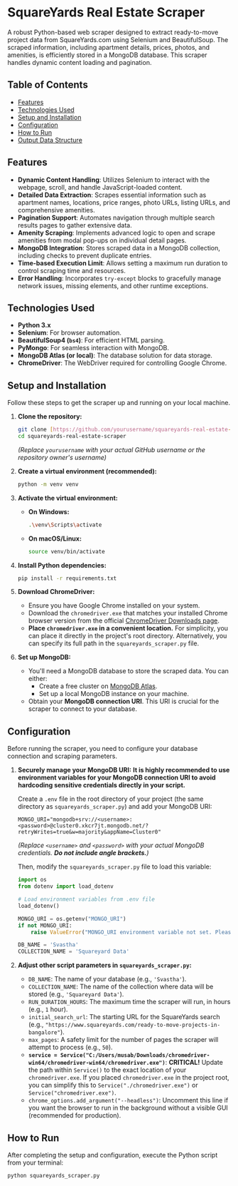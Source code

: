 # SquareYards Real Estate Scraper

A robust Python-based web scraper designed to extract ready-to-move project data from SquareYards.com using Selenium and BeautifulSoup. The scraped information, including apartment details, prices, photos, and amenities, is efficiently stored in a MongoDB database. This scraper handles dynamic content loading and pagination.

## Table of Contents

-   [Features](#features)
-   [Technologies Used](#technologies-used)
-   [Setup and Installation](#setup-and-installation)
-   [Configuration](#configuration)
-   [How to Run](#how-to-run)
-   [Output Data Structure](#output-data-structure)

## Features

* **Dynamic Content Handling**: Utilizes Selenium to interact with the webpage, scroll, and handle JavaScript-loaded content.
* **Detailed Data Extraction**: Scrapes essential information such as apartment names, locations, price ranges, photo URLs, listing URLs, and comprehensive amenities.
* **Pagination Support**: Automates navigation through multiple search results pages to gather extensive data.
* **Amenity Scraping**: Implements advanced logic to open and scrape amenities from modal pop-ups on individual detail pages.
* **MongoDB Integration**: Stores scraped data in a MongoDB collection, including checks to prevent duplicate entries.
* **Time-based Execution Limit**: Allows setting a maximum run duration to control scraping time and resources.
* **Error Handling**: Incorporates `try-except` blocks to gracefully manage network issues, missing elements, and other runtime exceptions.

## Technologies Used

* **Python 3.x**
* **Selenium**: For browser automation.
* **BeautifulSoup4 (`bs4`)**: For efficient HTML parsing.
* **PyMongo**: For seamless interaction with MongoDB.
* **MongoDB Atlas (or local)**: The database solution for data storage.
* **ChromeDriver**: The WebDriver required for controlling Google Chrome.

## Setup and Installation

Follow these steps to get the scraper up and running on your local machine.

1.  **Clone the repository:**

    ```bash
    git clone [https://github.com/yourusername/squareyards-real-estate-scraper.git](https://github.com/yourusername/squareyards-real-estate-scraper.git)
    cd squareyards-real-estate-scraper
    ```
    *(Replace `yourusername` with your actual GitHub username or the repository owner's username)*

2.  **Create a virtual environment (recommended):**

    ```bash
    python -m venv venv
    ```

3.  **Activate the virtual environment:**

    * **On Windows:**
        ```bash
        .\venv\Scripts\activate
        ```
    * **On macOS/Linux:**
        ```bash
        source venv/bin/activate
        ```

4.  **Install Python dependencies:**

    ```bash
    pip install -r requirements.txt
    ```

5.  **Download ChromeDriver:**
    * Ensure you have Google Chrome installed on your system.
    * Download the `chromedriver.exe` that matches your installed Chrome browser version from the official [ChromeDriver Downloads page](https://chromedriver.chromium.org/downloads).
    * **Place `chromedriver.exe` in a convenient location.** For simplicity, you can place it directly in the project's root directory. Alternatively, you can specify its full path in the `squareyards_scraper.py` file.

6.  **Set up MongoDB:**
    * You'll need a MongoDB database to store the scraped data. You can either:
        * Create a free cluster on [MongoDB Atlas](https://www.mongodb.com/cloud/atlas).
        * Set up a local MongoDB instance on your machine.
    * Obtain your **MongoDB connection URI**. This URI is crucial for the scraper to connect to your database.

## Configuration

Before running the scraper, you need to configure your database connection and scraping parameters.

1.  **Securely manage your MongoDB URI:**
    **It is highly recommended to use environment variables for your MongoDB connection URI to avoid hardcoding sensitive credentials directly in your script.**

    Create a `.env` file in the root directory of your project (the same directory as `squareyards_scraper.py`) and add your MongoDB URI:

    ```
    MONGO_URI="mongodb+srv://<username>:<password>@cluster0.xkcr7jt.mongodb.net/?retryWrites=true&w=majority&appName=Cluster0"
    ```
    *(Replace `<username>` and `<password>` with your actual MongoDB credentials. **Do not include angle brackets.**)*

    Then, modify the `squareyards_scraper.py` file to load this variable:
    ```python
    import os
    from dotenv import load_dotenv

    # Load environment variables from .env file
    load_dotenv()

    MONGO_URI = os.getenv("MONGO_URI")
    if not MONGO_URI:
        raise ValueError("MONGO_URI environment variable not set. Please create a .env file.")

    DB_NAME = 'Svastha'
    COLLECTION_NAME = 'Squareyard Data'
    ```

2.  **Adjust other script parameters in `squareyards_scraper.py`:**

    * `DB_NAME`: The name of your database (e.g., `'Svastha'`).
    * `COLLECTION_NAME`: The name of the collection where data will be stored (e.g., `'Squareyard Data'`).
    * `RUN_DURATION_HOURS`: The maximum time the scraper will run, in hours (e.g., `1` hour).
    * `initial_search_url`: The starting URL for the SquareYards search (e.g., `"https://www.squareyards.com/ready-to-move-projects-in-bangalore"`).
    * `max_pages`: A safety limit for the number of pages the scraper will attempt to process (e.g., `50`).
    * **`service = Service("C:/Users/musab/Downloads/chromedriver-win64/chromedriver-win64/chromedriver.exe")`**: **CRITICAL!** Update the path within `Service()` to the exact location of your `chromedriver.exe`. If you placed `chromedriver.exe` in the project root, you can simplify this to `Service("./chromedriver.exe")` or `Service("chromedriver.exe")`.
    * `chrome_options.add_argument("--headless")`: Uncomment this line if you want the browser to run in the background without a visible GUI (recommended for production).

## How to Run

After completing the setup and configuration, execute the Python script from your terminal:

```bash
python squareyards_scraper.py
